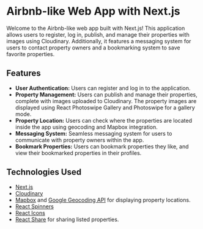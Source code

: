 # Airbnb-like Web App with Next.js

Welcome to the Airbnb-like web app built with Next.js! This application allows users to register, log in, publish, and manage their properties with images using Cloudinary. Additionally, it features a messaging system for users to contact property owners and a bookmarking system to save favorite properties.

## Features

- **User Authentication:** Users can register and log in to the application.
- **Property Management:** Users can publish and manage their properties, complete with images uploaded to Cloudinary. The property images are displayed using React Photoswipe Gallery and Photoswipe for a gallery mode.
- **Property Location:** Users can check where the properties are located inside the app using geocoding and Mapbox integration.
- **Messaging System:** Seamless messaging system for users to communicate with property owners within the app.
- **Bookmark Properties:** Users can bookmark properties they like, and view their bookmarked properties in their profiles.

## Technologies Used

- [Next.js](https://nextjs.org/)
- [Cloudinary](https://cloudinary.com/)
- [Mapbox](https://www.mapbox.com/) and [Google Geocoding API](https://developers.google.com/maps/documentation/geocoding/start) for displaying property locations.
- [React Spinners](https://www.npmjs.com/package/react-spinners)
- [React Icons](https://react-icons.github.io/react-icons/)
- [React Share](https://www.npmjs.com/package/react-share) for sharing listed properties.
